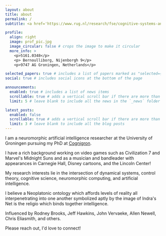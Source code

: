 ```yaml
---
layout: about
title: about
permalink: /
subtitle: <a href='https://www.rug.nl/research/fse/cognitive-systems-and-materials/?lang=en'>Cognigron</a>. Address. Contacts. Motto. Etc.

profile:
  align: right
  image: prof_pic.jpg
  image_circular: false # crops the image to make it circular
  more_info: >
    <p>5161.0348</p>
    <p> Bernoulliborg, Nijenborgh 9</p>
    <p>9747 AG Groningen, Netherlands</p>

selected_papers: true # includes a list of papers marked as "selected={true}"
social: true # includes social icons at the bottom of the page

announcements:
  enabled: true # includes a list of news items
  scrollable: true # adds a vertical scroll bar if there are more than 3 news items
  limit: 5 # leave blank to include all the news in the `_news` folder

latest_posts:
  enabled: false
  scrollable: true # adds a vertical scroll bar if there are more than 3 new posts items
  limit: 3 # leave blank to include all the blog posts
---
```


I am a neuromorphic artificial intelligence researcher at the University of Groningen 
pursuing my PhD at [Cognigron](https://www.rug.nl/research/fse/cognitive-systems-and-materials/?lang=en). 

I have a rich background working on video games such as Civilization 7 and Marvel's Midnight 
Suns and as a musician and bandleader with appearances in Carnegie Hall, Disney cartoons, and 
the Lincoln Center!

My research interests lie in the intersection of dynamical systems, control theory, 
cognitive science, neuromorphic computing, and artificial intelligence. 

I believe a Neoplatonic ontology which affords levels of reality all interpenetrating 
into one another symbolized aptly by the image of Indra's Net is the religio which binds 
together intelligence. 

Influenced by Rodney Brooks, Jeff Hawkins, John Vervaeke, Allen Newell, Chris Eliasmith, and others. 

Please reach out, I'd love to connect!

<!---
Write your biography here. Tell the world about yourself. Link to your favorite [subreddit](http://reddit.com). You can put a picture in, too. The code is already in, just name your picture `prof_pic.jpg` and put it in the `img/` folder.

Put your address / P.O. box / other info right below your picture. You can also disable any of these elements by editing `profile` property of the YAML header of your `_pages/about.md`. Edit `_bibliography/papers.bib` and Jekyll will render your [publications page](/al-folio/publications/) automatically.

Link to your social media connections, too. This theme is set up to use [Font Awesome icons](https://fontawesome.com/) and [Academicons](https://jpswalsh.github.io/academicons/), like the ones below. Add your Facebook, Twitter, LinkedIn, Google Scholar, or just disable all of them.
--->